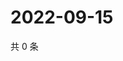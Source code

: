 # 2022-09-15

共 0 条

<!-- BEGIN WEIBO -->
<!-- 最后更新时间 Thu Sep 15 2022 06:17:59 GMT+0800 (China Standard Time) -->

<!-- END WEIBO -->

